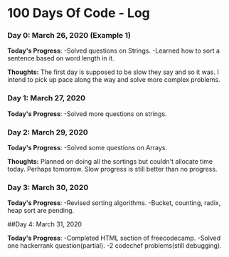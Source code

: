 # 100 Days Of Code - Log

### Day 0: March 26, 2020 (Example 1)

**Today's Progress**: 
-Solved questions on Strings.
-Learned how to sort a sentence based on word length in it.

**Thoughts:** The first day is supposed to be slow they say and so it was. I intend to pick up pace along the way and solve more complex problems.


### Day 1: March 27, 2020

**Today's Progress**:
-Solved more questions on strings.


### Day 2: March 29, 2020

**Today's Progress**:
-Solved some questions on Arrays.

**Thoughts:** Planned on doing all the sortings but couldn't allocate time today. Perhaps tomorrow.
Slow progress is still better than no progress.


### Day 3: March 30, 2020

**Today's Progress**:
-Revised sorting algorithms.
-Bucket, counting, radix, heap sort are pending.

##Day 4: March 31, 2020

**Today's Progress**:
-Completed HTML section of freecodecamp.
-Solved one hackerrank question(partial).
-2 codechef problems(still debugging).

